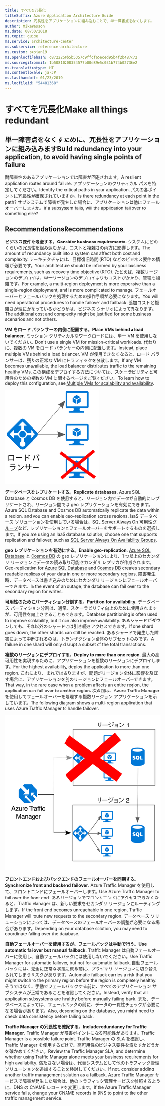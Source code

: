 ```yaml
---
title: すべてを冗長化
titleSuffix: Azure Application Architecture Guide
description: 冗長性をアプリケーションに組み込むことで、単一障害点をなくします。
author: MikeWasson
ms.date: 08/30/2018
ms.topic: guide
ms.service: architecture-center
ms.subservice: reference-architecture
ms.custom: seojan19
ms.openlocfilehash: c8722250b5b5357c9ffcf65eced95b4f2b487c72
ms.sourcegitcommit: 1b50810208354577b00e89e5c031b774b02736e2
ms.translationtype: HT
ms.contentlocale: ja-JP
ms.lasthandoff: 01/23/2019
ms.locfileid: "54481368"
---
```

# <a name="make-all-things-redundant"></a><span data-ttu-id="07a2d-103">すべてを冗長化</span><span class="sxs-lookup"><span data-stu-id="07a2d-103">Make all things redundant</span></span>

## <a name="build-redundancy-into-your-application-to-avoid-having-single-points-of-failure"></a><span data-ttu-id="07a2d-104">単一障害点をなくすために、冗長性をアプリケーションに組み込みます</span><span class="sxs-lookup"><span data-stu-id="07a2d-104">Build redundancy into your application, to avoid having single points of failure</span></span>

<span data-ttu-id="07a2d-105">耐障害性のあるアプリケーションでは障害が回避されます。</span><span class="sxs-lookup"><span data-stu-id="07a2d-105">A resilient application routes around failure.</span></span> <span data-ttu-id="07a2d-106">アプリケーションのクリティカル パスを特定してください。</span><span class="sxs-lookup"><span data-stu-id="07a2d-106">Identify the critical paths in your application.</span></span> <span data-ttu-id="07a2d-107">パスの各ポイントに冗長性が確保されていますか。</span><span class="sxs-lookup"><span data-stu-id="07a2d-107">Is there redundancy at each point in the path?</span></span> <span data-ttu-id="07a2d-108">サブシステムで障害が発生した場合に、アプリケーションは他にフェールオーバーしますか。</span><span class="sxs-lookup"><span data-stu-id="07a2d-108">If a subsystem fails, will the application fail over to something else?</span></span>

## <a name="recommendations"></a><span data-ttu-id="07a2d-109">Recommendations</span><span class="sxs-lookup"><span data-stu-id="07a2d-109">Recommendations</span></span>

<span data-ttu-id="07a2d-110">**ビジネス要件を考慮する**。</span><span class="sxs-lookup"><span data-stu-id="07a2d-110">**Consider business requirements**.</span></span> <span data-ttu-id="07a2d-111">システムにどのくらいの冗長性を組み込むかは、コストと複雑さの両方に影響します。</span><span class="sxs-lookup"><span data-stu-id="07a2d-111">The amount of redundancy built into a system can affect both cost and complexity.</span></span> <span data-ttu-id="07a2d-112">アーキテクチャには、目標復旧時間 (RTO) などのビジネス要件の情報が必要です。</span><span class="sxs-lookup"><span data-stu-id="07a2d-112">Your architecture should be informed by your business requirements, such as recovery time objective (RTO).</span></span> <span data-ttu-id="07a2d-113">たとえば、複数リージョンのデプロイは、単一リージョンのデプロイよりもコストがかかり、管理も複雑です。</span><span class="sxs-lookup"><span data-stu-id="07a2d-113">For example, a multi-region deployment is more expensive than a single-region deployment, and is more complicated to manage.</span></span> <span data-ttu-id="07a2d-114">フェールオーバーとフェールバックを処理するための操作手順が必要になります。</span><span class="sxs-lookup"><span data-stu-id="07a2d-114">You will need operational procedures to handle failover and failback.</span></span> <span data-ttu-id="07a2d-115">追加コストと複雑さが理にかなっているかどうかは、ビジネス シナリオによって異なります。</span><span class="sxs-lookup"><span data-stu-id="07a2d-115">The additional cost and complexity might be justified for some business scenarios and not others.</span></span>

<span data-ttu-id="07a2d-116">**VM をロード バランサーの内側に配置する**。</span><span class="sxs-lookup"><span data-stu-id="07a2d-116">**Place VMs behind a load balancer**.</span></span> <span data-ttu-id="07a2d-117">ミッション クリティカルなワークロードには、単一 VM を使用しないでください。</span><span class="sxs-lookup"><span data-stu-id="07a2d-117">Don't use a single VM for mission-critical workloads.</span></span> <span data-ttu-id="07a2d-118">代わりに、複数の VM をロード バランサーの内側に配置します。</span><span class="sxs-lookup"><span data-stu-id="07a2d-118">Instead, place multiple VMs behind a load balancer.</span></span> <span data-ttu-id="07a2d-119">VM が使用できなくなると、ロード バランサーは、残りの正常な VM にトラフィックを分散します。</span><span class="sxs-lookup"><span data-stu-id="07a2d-119">If any VM becomes unavailable, the load balancer distributes traffic to the remaining healthy VMs.</span></span> <span data-ttu-id="07a2d-120">この構成をデプロイする方法については、[スケーラビリティと可用性のための複数の VM][multi-vm-blueprint] に関するページをご覧ください。</span><span class="sxs-lookup"><span data-stu-id="07a2d-120">To learn how to deploy this configuration, see [Multiple VMs for scalability and availability][multi-vm-blueprint].</span></span>

![負荷分散された VM の図](./images/load-balancing.svg)

<span data-ttu-id="07a2d-122">**データベースをレプリケートする**。</span><span class="sxs-lookup"><span data-stu-id="07a2d-122">**Replicate databases**.</span></span> <span data-ttu-id="07a2d-123">Azure SQL Database と Cosmos DB を使用すると、リージョン内でデータが自動的にレプリケートされ、リージョン間では geo レプリケーションを有効にできます。</span><span class="sxs-lookup"><span data-stu-id="07a2d-123">Azure SQL Database and Cosmos DB automatically replicate the data within a region, and you can enable geo-replication across regions.</span></span> <span data-ttu-id="07a2d-124">IaaS データベース ソリューションを使用している場合は、[SQL Server Always On 可用性グループ][sql-always-on]など、レプリケーションとフェールオーバーをサポートするものを選択します。</span><span class="sxs-lookup"><span data-stu-id="07a2d-124">If you are using an IaaS database solution, choose one that supports replication and failover, such as [SQL Server Always On Availability Groups][sql-always-on].</span></span>

<span data-ttu-id="07a2d-125">**geo レプリケーションを有効にする**。</span><span class="sxs-lookup"><span data-stu-id="07a2d-125">**Enable geo-replication**.</span></span> <span data-ttu-id="07a2d-126">[Azure SQL Database][sql-geo-replication] と [Cosmos DB][cosmosdb-geo-replication] の geo レプリケーションにより、1 つ以上のセカンダリ リージョンにデータの読み取り可能セカンダリ レプリカが作成されます。</span><span class="sxs-lookup"><span data-stu-id="07a2d-126">Geo-replication for [Azure SQL Database][sql-geo-replication] and [Cosmos DB][cosmosdb-geo-replication] creates secondary readable replicas of your data in one or more secondary regions.</span></span> <span data-ttu-id="07a2d-127">障害発生時、データベースは書き込みのためにセカンダリ リージョンにフェールオーバーできます。</span><span class="sxs-lookup"><span data-stu-id="07a2d-127">In the event of an outage, the database can fail over to the secondary region for writes.</span></span>

<span data-ttu-id="07a2d-128">**可用性のためにパーティション分割する**。</span><span class="sxs-lookup"><span data-stu-id="07a2d-128">**Partition for availability**.</span></span> <span data-ttu-id="07a2d-129">データベース パーティション分割は、通常、スケーラビリティ向上のために使用されますが、可用性を向上させることもできます。</span><span class="sxs-lookup"><span data-stu-id="07a2d-129">Database partitioning is often used to improve scalability, but it can also improve availability.</span></span> <span data-ttu-id="07a2d-130">あるシャードがダウンしても、それ以外のシャードには引き続きアクセスできます。</span><span class="sxs-lookup"><span data-stu-id="07a2d-130">If one shard goes down, the other shards can still be reached.</span></span> <span data-ttu-id="07a2d-131">あるシャードで発生した障害によって中断されるのは、トランザクション全体のサブセットのみです。</span><span class="sxs-lookup"><span data-stu-id="07a2d-131">A failure in one shard will only disrupt a subset of the total transactions.</span></span>

<span data-ttu-id="07a2d-132">**複数のリージョンにデプロイする**。</span><span class="sxs-lookup"><span data-stu-id="07a2d-132">**Deploy to more than one region**.</span></span> <span data-ttu-id="07a2d-133">最大の高可用性を実現するために、アプリケーションを複数のリージョンにデプロイします。</span><span class="sxs-lookup"><span data-stu-id="07a2d-133">For the highest availability, deploy the application to more than one region.</span></span> <span data-ttu-id="07a2d-134">これにより、まれではありますが、問題がリージョン全体に影響を及ぼす場合に、アプリケーションを別のリージョンにフェールオーバーできます。</span><span class="sxs-lookup"><span data-stu-id="07a2d-134">That way, in the rare case when a problem affects an entire region, the application can fail over to another region.</span></span> <span data-ttu-id="07a2d-135">次の図は、Azure Traffic Manager を使用してフェールオーバーを処理する複数リージョン アプリケーションを示しています。</span><span class="sxs-lookup"><span data-stu-id="07a2d-135">The following diagram shows a multi-region application that uses Azure Traffic Manager to handle failover.</span></span>

![Azure Traffic Manager を使用したフェールオーバーの処理を示す図](./images/failover.svg)

<span data-ttu-id="07a2d-137">**フロントエンドおよびバックエンドのフェールオーバーを同期する**。</span><span class="sxs-lookup"><span data-stu-id="07a2d-137">**Synchronize front and backend failover**.</span></span> <span data-ttu-id="07a2d-138">Azure Traffic Manager を使用して、フロントエンドにフェールオーバーします。</span><span class="sxs-lookup"><span data-stu-id="07a2d-138">Use Azure Traffic Manager to fail over the front end.</span></span> <span data-ttu-id="07a2d-139">あるリージョンでフロントエンドにアクセスできなくなると、Traffic Manager は、新しい要求をセカンダリ リージョンにルーティングします。</span><span class="sxs-lookup"><span data-stu-id="07a2d-139">If the front end becomes unreachable in one region, Traffic Manager will route new requests to the secondary region.</span></span> <span data-ttu-id="07a2d-140">データベース ソリューションによっては、データベースのフェールオーバーの調整が必要になる場合があります。</span><span class="sxs-lookup"><span data-stu-id="07a2d-140">Depending on your database solution, you may need to coordinate failing over the database.</span></span>

<span data-ttu-id="07a2d-141">**自動フェールオーバーを使用するが、フェールバックは手動で行う**。</span><span class="sxs-lookup"><span data-stu-id="07a2d-141">**Use automatic failover but manual failback**.</span></span> <span data-ttu-id="07a2d-142">Traffic Manager は自動フェールオーバーに使用し、自動フェールバックには使用しないでください。</span><span class="sxs-lookup"><span data-stu-id="07a2d-142">Use Traffic Manager for automatic failover, but not for automatic failback.</span></span> <span data-ttu-id="07a2d-143">自動フェールバックには、完全に正常な状態に戻る前に、プライマリ リージョンに切り替えられてしまうリスクがあります。</span><span class="sxs-lookup"><span data-stu-id="07a2d-143">Automatic failback carries a risk that you might switch to the primary region before the region is completely healthy.</span></span> <span data-ttu-id="07a2d-144">そうではなく、手動でフェールバックする前に、すべてのアプリケーション サブシステムが正常であることを確認してください。</span><span class="sxs-lookup"><span data-stu-id="07a2d-144">Instead, verify that all application subsystems are healthy before manually failing back.</span></span> <span data-ttu-id="07a2d-145">また、データベースによっては、フェールバックの前に、データの一貫性チェックが必要になる場合があります。</span><span class="sxs-lookup"><span data-stu-id="07a2d-145">Also, depending on the database, you might need to check data consistency before failing back.</span></span>

<span data-ttu-id="07a2d-146">**Traffic Manager の冗長性を確保する**。</span><span class="sxs-lookup"><span data-stu-id="07a2d-146">**Include redundancy for Traffic Manager**.</span></span> <span data-ttu-id="07a2d-147">Traffic Manager が障害ポイントになる可能性があります。</span><span class="sxs-lookup"><span data-stu-id="07a2d-147">Traffic Manager is a possible failure point.</span></span> <span data-ttu-id="07a2d-148">Traffic Manager の SLA を確認し、Traffic Manager を使用するだけで、高可用性のビジネス要件を満たすかどうかを確かめてください。</span><span class="sxs-lookup"><span data-stu-id="07a2d-148">Review the Traffic Manager SLA, and determine whether using Traffic Manager alone meets your business requirements for high availability.</span></span> <span data-ttu-id="07a2d-149">満たさない場合は、代替システムとして他のトラフィック管理ソリューションを追加することを検討してください。</span><span class="sxs-lookup"><span data-stu-id="07a2d-149">If not, consider adding another traffic management solution as a failback.</span></span> <span data-ttu-id="07a2d-150">Azure Traffic Manager サービスで障害が発生した場合は、他のトラフィック管理サービスを参照するように、DNS の CNAME レコードを変更します。</span><span class="sxs-lookup"><span data-stu-id="07a2d-150">If the Azure Traffic Manager service fails, change your CNAME records in DNS to point to the other traffic management service.</span></span>

<!-- links -->

[multi-vm-blueprint]: ../../reference-architectures/virtual-machines-windows/multi-vm.md

[cassandra]: https://cassandra.apache.org/
[cosmosdb-geo-replication]: /azure/cosmos-db/distribute-data-globally
[sql-always-on]: https://msdn.microsoft.com/library/hh510230.aspx
[sql-geo-replication]: /azure/sql-database/sql-database-geo-replication-overview
